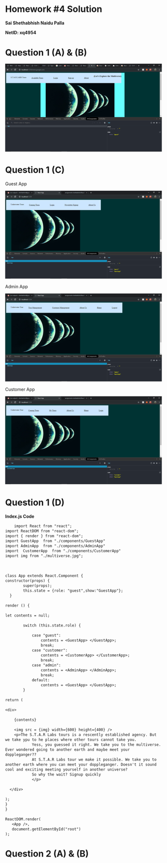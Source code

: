# Homework #4 Solution

**Sai Shethabhish Naidu Palla**

**NetID: xq4954**

# Question 1 (A) & (B)

![1](images/1.png)

# Question 1 (C)

Guest App

![Guestapp](images/2.png)
 
Admin App

![Customerapp](images/3.png)

Customer App

![adminapp](images/4.png)

# Question 1 (D)

**Index.js Code**

		import React from "react";
	import ReactDOM from "react-dom";
	import { render } from "react-dom";
	import GuestApp  from "./components/GuestApp"
	import AdminApp  from "./components/AdminApp"
	import  CustomerApp  from "./components/CustomerApp"
	import img from "./multiverse.jpg";



	class App extends React.Component {
	constructor(props) {
	        super(props);
	        this.state = {role: "guest",show:"GuestApp"};
	  }

	render () {

	let contents = null;

	        switch (this.state.role) {

	            case "guest":
	                contents = <GuestApp> </GuestApp>;
	                break;
	            case "customer":
	                contents = <CustomerApp> </CustomerApp>;
	                break;
	            case "admin":
	                contents = <AdminApp> </AdminApp>;
	                break;
	            default:
	                contents = <GuestApp> </GuestApp>;
	        }

	return (

	<div>

	    {contents}

	    <img src = {img} width={600} height={400} />
	    <p>The S.T.A.R Labs tours is a rescently established agency. But we take ypu to he places where other tours cannot take you.
				Yess, you guessed it right. We take you to the multiverse. Ever wondered going to another earth and maybe meet your doppleganger??
				At S.T.A.R Labs tour we make it possible. We take you to another earth where you can meet your doppleganger. Doesn't it sound cool and exciting meeting yourself in another universe?
				So why the wait? Signup quickly
				</p>

	  </div>

	);
	}
	}

	ReactDOM.render(
	   <App />,
	   document.getElementById("root")
	);


# Question 2 (A) & (B)

